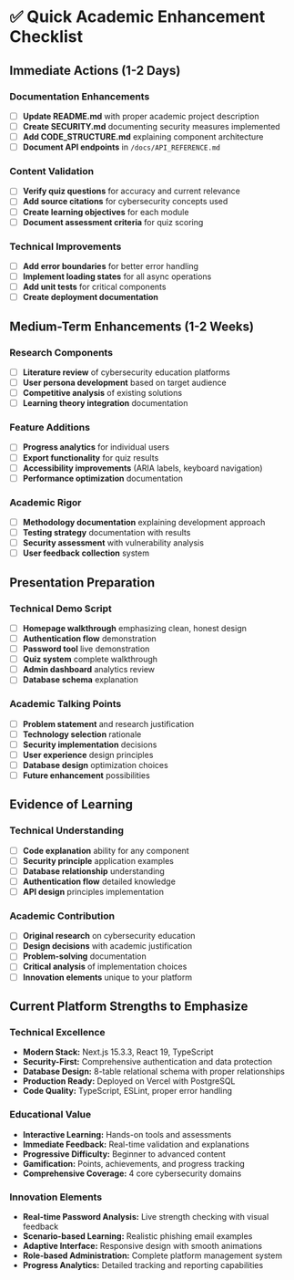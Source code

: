 # ✅ Quick Academic Enhancement Checklist

## Immediate Actions (1-2 Days)

### Documentation Enhancements
- [ ] **Update README.md** with proper academic project description
- [ ] **Create SECURITY.md** documenting security measures implemented
- [ ] **Add CODE_STRUCTURE.md** explaining component architecture
- [ ] **Document API endpoints** in `/docs/API_REFERENCE.md`

### Content Validation
- [ ] **Verify quiz questions** for accuracy and current relevance
- [ ] **Add source citations** for cybersecurity concepts used
- [ ] **Create learning objectives** for each module
- [ ] **Document assessment criteria** for quiz scoring

### Technical Improvements
- [ ] **Add error boundaries** for better error handling
- [ ] **Implement loading states** for all async operations
- [ ] **Add unit tests** for critical components
- [ ] **Create deployment documentation**

## Medium-Term Enhancements (1-2 Weeks)

### Research Components
- [ ] **Literature review** of cybersecurity education platforms
- [ ] **User persona development** based on target audience
- [ ] **Competitive analysis** of existing solutions
- [ ] **Learning theory integration** documentation

### Feature Additions
- [ ] **Progress analytics** for individual users
- [ ] **Export functionality** for quiz results
- [ ] **Accessibility improvements** (ARIA labels, keyboard navigation)
- [ ] **Performance optimization** documentation

### Academic Rigor
- [ ] **Methodology documentation** explaining development approach
- [ ] **Testing strategy** documentation with results
- [ ] **Security assessment** with vulnerability analysis
- [ ] **User feedback collection** system

## Presentation Preparation

### Technical Demo Script
- [ ] **Homepage walkthrough** emphasizing clean, honest design
- [ ] **Authentication flow** demonstration
- [ ] **Password tool** live demonstration
- [ ] **Quiz system** complete walkthrough
- [ ] **Admin dashboard** analytics review
- [ ] **Database schema** explanation

### Academic Talking Points
- [ ] **Problem statement** and research justification
- [ ] **Technology selection** rationale
- [ ] **Security implementation** decisions
- [ ] **User experience** design principles
- [ ] **Database design** optimization choices
- [ ] **Future enhancement** possibilities

## Evidence of Learning

### Technical Understanding
- [ ] **Code explanation** ability for any component
- [ ] **Security principle** application examples
- [ ] **Database relationship** understanding
- [ ] **Authentication flow** detailed knowledge
- [ ] **API design** principles implementation

### Academic Contribution
- [ ] **Original research** on cybersecurity education
- [ ] **Design decisions** with academic justification
- [ ] **Problem-solving** documentation
- [ ] **Critical analysis** of implementation choices
- [ ] **Innovation elements** unique to your platform

## Current Platform Strengths to Emphasize

### Technical Excellence
- **Modern Stack:** Next.js 15.3.3, React 19, TypeScript
- **Security-First:** Comprehensive authentication and data protection
- **Database Design:** 8-table relational schema with proper relationships
- **Production Ready:** Deployed on Vercel with PostgreSQL
- **Code Quality:** TypeScript, ESLint, proper error handling

### Educational Value
- **Interactive Learning:** Hands-on tools and assessments
- **Immediate Feedback:** Real-time validation and explanations
- **Progressive Difficulty:** Beginner to advanced content
- **Gamification:** Points, achievements, and progress tracking
- **Comprehensive Coverage:** 4 core cybersecurity domains

### Innovation Elements
- **Real-time Password Analysis:** Live strength checking with visual feedback
- **Scenario-based Learning:** Realistic phishing email examples
- **Adaptive Interface:** Responsive design with smooth animations
- **Role-based Administration:** Complete platform management system
- **Progress Analytics:** Detailed tracking and reporting capabilities

